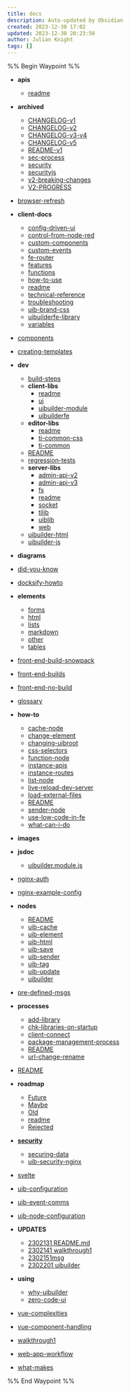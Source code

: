 ```yaml
---
title: docs
description: Auto-updated by Obsidian
created: 2023-12-30 17:02
updated: 2023-12-30 20:23:50
author: Julian Knight
tags: []
---
```


%% Begin Waypoint %%
- **apis**
	- [readme](./apis/readme.md)
- **archived**
	- [CHANGELOG-v1](./archived/CHANGELOG-v1.md)
	- [CHANGELOG-v2](./archived/CHANGELOG-v2.md)
	- [CHANGELOG-v3-v4](./archived/CHANGELOG-v3-v4.md)
	- [CHANGELOG-v5](./archived/CHANGELOG-v5.md)
	- [README-v1](./archived/README-v1.md)
	- [sec-process](./archived/sec-process.md)
	- [security](./archived/security.md)
	- [securityjs](./archived/securityjs.md)
	- [v2-breaking-changes](./archived/v2-breaking-changes.md)
	- [V2-PROGRESS](./archived/V2-PROGRESS.md)
- [browser-refresh](./browser-refresh.md)
- **client-docs**
	- [config-driven-ui](./client-docs/config-driven-ui.md)
	- [control-from-node-red](./client-docs/control-from-node-red.md)
	- [custom-components](./client-docs/custom-components.md)
	- [custom-events](./client-docs/custom-events.md)
	- [fe-router](./client-docs/fe-router.md)
	- [features](./client-docs/features.md)
	- [functions](./client-docs/functions.md)
	- [how-to-use](./client-docs/how-to-use.md)
	- [readme](./client-docs/readme.md)
	- [technical-reference](./client-docs/technical-reference.md)
	- [troubleshooting](./client-docs/troubleshooting.md)
	- [uib-brand-css](./client-docs/uib-brand-css.md)
	- [uibuilderfe-library](./client-docs/uibuilderfe-library.md)
	- [variables](./client-docs/variables.md)
- [components](./components.md)
- [creating-templates](./creating-templates.md)
- **dev**
	- [build-steps](./dev/build-steps.md)
	- **client-libs**
		- [readme](./dev/client-libs/readme.md)
		- [ui](./dev/client-libs/ui.md)
		- [uibuilder-module](./dev/client-libs/uibuilder-module.md)
		- [uibuilderfe](./dev/client-libs/uibuilderfe.md)
	- **editor-libs**
		- [readme](./dev/editor-libs/readme.md)
		- [ti-common-css](./dev/editor-libs/ti-common-css.md)
		- [ti-common](./dev/editor-libs/ti-common.md)
	- [README](./dev/README.md)
	- [regression-tests](./dev/regression-tests.md)
	- **server-libs**
		- [admin-api-v2](./dev/server-libs/admin-api-v2.md)
		- [admin-api-v3](./dev/server-libs/admin-api-v3.md)
		- [fs](./dev/server-libs/fs.md)
		- [readme](./dev/server-libs/readme.md)
		- [socket](./dev/server-libs/socket.md)
		- [tilib](./dev/server-libs/tilib.md)
		- [uiblib](./dev/server-libs/uiblib.md)
		- [web](./dev/server-libs/web.md)
	- [uibuilder-html](./dev/uibuilder-html.md)
	- [uibuilder-js](./dev/uibuilder-js.md)
- **diagrams**

- [did-you-know](./did-you-know.md)
- [docksify-howto](./docksify-howto.md)
- **elements**
	- [forms](./elements/forms.md)
	- [html](./elements/html.md)
	- [lists](./elements/lists.md)
	- [markdown](./elements/markdown.md)
	- [other](./elements/other.md)
	- [tables](./elements/tables.md)
- [front-end-build-snowpack](./front-end-build-snowpack.md)
- [front-end-builds](./front-end-builds.md)
- [front-end-no-build](./front-end-no-build.md)
- [glossary](./glossary.md)
- **how-to**
	- [cache-node](./how-to/cache-node.md)
	- [change-element](./how-to/change-element.md)
	- [changing-uibroot](./how-to/changing-uibroot.md)
	- [css-selectors](./how-to/css-selectors.md)
	- [function-node](./how-to/function-node.md)
	- [instance-apis](./how-to/instance-apis.md)
	- [instance-routes](./how-to/instance-routes.md)
	- [list-node](./how-to/list-node.md)
	- [live-reload-dev-server](./how-to/live-reload-dev-server.md)
	- [load-external-files](./how-to/load-external-files.md)
	- [README](./how-to/README.md)
	- [sender-node](./how-to/sender-node.md)
	- [use-low-code-in-fe](./how-to/use-low-code-in-fe.md)
	- [what-can-i-do](./how-to/what-can-i-do.md)
- **images**

- **jsdoc**
	- [uibuilder.module.js](./jsdoc/uibuilder.module.js.md)
- [nginx-auth](./nginx-auth.md)
- [nginx-example-config](./nginx-example-config.md)
- **nodes**
	- [README](./nodes/README.md)
	- [uib-cache](./nodes/uib-cache.md)
	- [uib-element](./nodes/uib-element.md)
	- [uib-html](./nodes/uib-html.md)
	- [uib-save](./nodes/uib-save.md)
	- [uib-sender](./nodes/uib-sender.md)
	- [uib-tag](./nodes/uib-tag.md)
	- [uib-update](./nodes/uib-update.md)
	- [uibuilder](./nodes/uibuilder.md)
- [pre-defined-msgs](./pre-defined-msgs.md)
- **processes**
	- [add-library](./processes/add-library.md)
	- [chk-libraries-on-startup](./processes/chk-libraries-on-startup.md)
	- [client-connect](./processes/client-connect.md)
	- [package-management-process](./processes/package-management-process.md)
	- [README](./processes/README.md)
	- [url-change-rename](./processes/url-change-rename.md)
- [README](./README.md)
- **roadmap**
	- [Future](./roadmap/Future.md)
	- [Maybe](./roadmap/Maybe.md)
	- [Old](./roadmap/Old.md)
	- [readme](./roadmap/readme.md)
	- [Rejected](./roadmap/Rejected.md)
- **[security](./security/security.md)**
	- [securing-data](./security/securing-data.md)
	- [uib-security-nginx](./security/uib-security-nginx.md)
- [svelte](./svelte.md)
- [uib-configuration](./uib-configuration.md)
- [uib-event-comms](./uib-event-comms.md)
- [uib-node-configuration](./uib-node-configuration.md)
- **UPDATES**
	- [2302131 README.md](./UPDATES/2302131%20README.md.md)
	- [2302141 walkthrough1](./UPDATES/2302141%20walkthrough1.md)
	- [2302151msg](./UPDATES/2302151msg.md)
	- [2302201 uibuilder](./UPDATES/2302201%20uibuilder.md)
- **using**
	- [why-uibuilder](./using/why-uibuilder.md)
	- [zero-code-ui](./using/zero-code-ui.md)
- [vue-complexities](./vue-complexities.md)
- [vue-component-handling](./vue-component-handling.md)
- [walkthrough1](./walkthrough1.md)
- [web-app-workflow](./web-app-workflow.md)
- [what-makes](./what-makes.md)

%% End Waypoint %%
